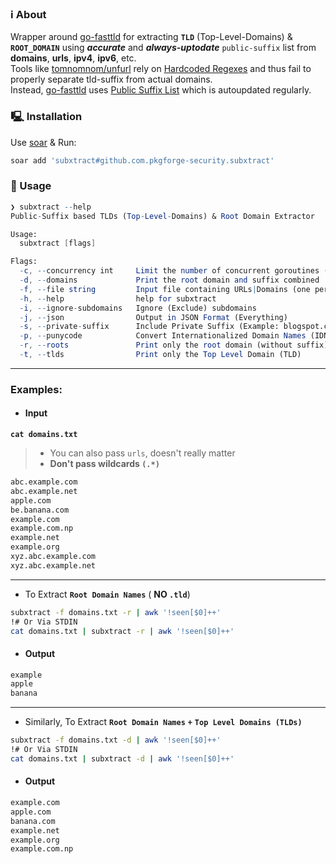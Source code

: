 ### ℹ️ About
Wrapper around [go-fasttld](https://github.com/elliotwutingfeng/go-fasttld) for extracting **`TLD`** (Top-Level-Domains) & **`ROOT_DOMAIN`** using ***accurate*** and ***always-uptodate*** `public-suffix` list from **domains**, **urls**, **ipv4**, **ipv6**, etc.<br>
Tools like [tomnomnom/unfurl](https://github.com/tomnomnom/unfurl) rely on [Hardcoded Regexes](https://github.com/tomnomnom/unfurl/blob/master/main.go) and thus fail to properly separate tld-suffix from actual domains.<br>
Instead, [go-fasttld](https://github.com/elliotwutingfeng/go-fasttld) uses [Public Suffix List](https://raw.githubusercontent.com/publicsuffix/list/master/public_suffix_list.dat) which is autoupdated regularly.

### 🖳 Installation
Use [soar](https://github.com/pkgforge/soar) & Run:
```bash
soar add 'subxtract#github.com.pkgforge-security.subxtract'
```

### 🧰 Usage
```mathematica
❯ subxtract --help
Public-Suffix based TLDs (Top-Level-Domains) & Root Domain Extractor

Usage:
  subxtract [flags]

Flags:
  -c, --concurrency int     Limit the number of concurrent goroutines (Higher CPU/RAM Usage) (default 1000)
  -d, --domains             Print the root domain and suffix combined
  -f, --file string         Input file containing URLs|Domains (one per line)
  -h, --help                help for subxtract
  -i, --ignore-subdomains   Ignore (Exclude) subdomains
  -j, --json                Output in JSON Format (Everything)
  -s, --private-suffix      Include Private Suffix (Example: blogspot.com)
  -p, --punycode            Convert Internationalized Domain Names (IDN) to Punycode (ASCII Characters)
  -r, --roots               Print only the root domain (without suffix)
  -t, --tlds                Print only the Top Level Domain (TLD)
```

---
### Examples:
- #### Input
**`cat domains.txt`** 
> - You can also pass `urls`, doesn't really matter
> - **Don't pass wildcards `(.*)`**
```bash
abc.example.com
abc.example.net
apple.com
be.banana.com
example.com
example.com.np
example.net
example.org
xyz.abc.example.com
xyz.abc.example.net
```
---
- To Extract **`Root Domain Names`** ( **NO `.tld`**)
```bash
subxtract -f domains.txt -r | awk '!seen[$0]++'
!# Or Via STDIN
cat domains.txt | subxtract -r | awk '!seen[$0]++'
```
- #### Output
```bash
example
apple
banana
```
---
- Similarly, To Extract **`Root Domain Names`** **`+`** **`Top Level Domains (TLDs)`**
```bash
subxtract -f domains.txt -d | awk '!seen[$0]++'
!# Or Via STDIN
cat domains.txt | subxtract -d | awk '!seen[$0]++'
```
- #### Output
```bash
example.com
apple.com
banana.com
example.net
example.org
example.com.np
```
